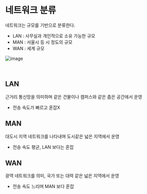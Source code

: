 # 네트워크 분류

네트워크는 규모를 기반으로 분류한다.
- LAN : 사무실과 개인적으로 소유 가능한 규모
- MAN : 서울시 등 시 정도의 규모
- WAN : 세계 규모

![image](https://github.com/sxunea/CS-Study/assets/81572478/5832e382-fd2b-4191-82c3-35534d0e5b18)


<BR>

## LAN

근거리 통신망을 의미하며 같은 건물이나 캠퍼스와 같은 좁은 공간에서 운영
- 전송 속도가 빠르고 혼잡X

## MAN

대도시 지역 네트워크를 나타내며 도시같은 넓은 지역에서 운영
- 전송 속도 평균, LAN 보다는 혼잡

## WAN

광역 네트워크를 의미, 국가 또는 대력 같은 넓은 지역에서 운영
- 전송 속도 느리며 MAN 보다 혼잡

